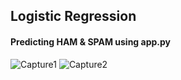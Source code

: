 ## Logistic Regression 

#### Predicting HAM & SPAM using app.py

![Capture1](https://user-images.githubusercontent.com/58501537/215699242-2ae882bf-06db-4285-b80c-2835ffb621dc.PNG)
![Capture2](https://user-images.githubusercontent.com/58501537/215699264-16ae0437-e757-4ba5-b464-9d96b5e98771.PNG)
